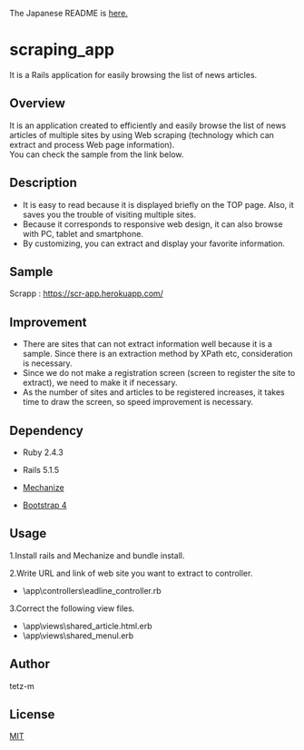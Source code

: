 The Japanese README is [here.](https://github.com/tetz-m/scraping_app/blob/master/README_ja.md)

# scraping_app
It is a Rails application for easily browsing the list of news articles.  

## Overview
It is an application created to efficiently and easily browse the list of news articles of multiple sites by using Web scraping (technology which can extract and process Web page information).  
You can check the sample from the link below.

## Description
- It is easy to read because it is displayed briefly on the TOP page. Also, it saves you the trouble of visiting multiple sites.  
- Because it corresponds to responsive web design, it can also browse with PC, tablet and smartphone.
- By customizing, you can extract and display your favorite information.

## Sample
Scrapp : https://scr-app.herokuapp.com/

## Improvement
- There are sites that can not extract information well because it is a sample. Since there is an extraction method by XPath etc, consideration is necessary.
- Since we do not make a registration screen (screen to register the site to extract), we need to make it if necessary.  
- As the number of sites and articles to be registered increases, it takes time to draw the screen, so speed improvement is necessary.

## Dependency
- Ruby 2.4.3

- Rails 5.1.5

- [Mechanize](https://github.com/sparklemotion/mechanize)

- [Bootstrap 4](https://getbootstrap.com/)

## Usage
1.Install rails and Mechanize and bundle install.

2.Write URL and link of web site you want to extract to controller.  
- \app\controllers\eadline_controller.rb

3.Correct the following view files.  
- \app\views\shared\_article.html.erb  
- \app\views\shared\_menul.erb  

## Author
tetz-m

## License
[MIT](https://opensource.org/licenses/mit-license.php)
